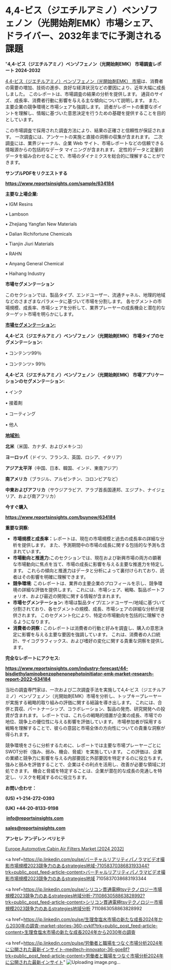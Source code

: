 # 4,4-ビス（ジエチルアミノ）ベンゾフェノン（光開始剤EMK）市場シェア、ドライバー、2032年までに予測される課題

"<strong>4,4-ビス（ジエチルアミノ）ベンゾフェノン（光開始剤EMK） 市場調査レポート 2024-2032</strong>

<a href=https://www.reportsinsights.com/sample/634184>4,4-ビス（ジエチルアミノ）ベンゾフェノン（光開始剤EMK） 市場</a>は、消費者の需要の増加、技術の進歩、良好な経済状況などの要因により、近年大幅に成長しました。 このレポートは、市場調査の結果の分析を提供します。 通貨のサイズ、成長率、消費者行動に影響を与える主な傾向について説明します。 また、主要企業の競争環境と市場シェアも強調します。 読者がレポートの重要なポイントを理解し、情報に基づいた意思決定を行うための基礎を提供することを目的としています。

この市場調査で採用された調査方法により、結果の正確さと信頼性が保証されます。 一次調査には、アンケートの実施と直接の洞察の収集が含まれます。 二次調査には、業界ジャーナル、企業 Web サイト、市場レポートなどの信頼できる情報源からの包括的なデータ マイニングが含まれます。 定性的データと定量的データを組み合わせることで、市場のダイナミクスを総合的に理解することができます。

<strong><b>サンプルPDFをリクエストする</b></strong>

<a href=https://www.reportsinsights.com/sample/634184><strong><u>https://www.reportsinsights.com/sample/634184</u></strong></a>

<strong>主要な上場企業:</strong>

• IGM Resins

• Lambson

• Zhejiang Yangfan New Materials

• Dalian Richifortune Chemicals

• Tianjin Jiuri Materials

• RAHN

• Anyang General Chemical

• Haihang Industry

<strong>市場セグメンテーション</strong>

このセクションでは、製品タイプ、エンドユーザー、流通チャネル、地理的地域などのさまざまなパラメータに基づいて市場を分割します。 各セグメントの市場規模、成長率、市場シェアを分析して、業界プレーヤーの成長機会と潜在的なターゲット市場を明らかにします。

<strong><u>市場セグメンテーション</u></strong><strong><u>:</u></strong>

<strong>4,4-ビス（ジエチルアミノ）ベンゾフェノン（光開始剤EMK） 市場タイプのセグメンテーション:</strong>

• コンテンツ99％

• コンテンツ> 99％

<strong>4,4-ビス（ジエチルアミノ）ベンゾフェノン（光開始剤EMK） 市場アプリケーションのセグメンテーション:</strong>

• インク

• 接着剤

• コーティング

• 他人

<strong><u>地域別</u></strong><strong><u>:</u></strong>

<strong>北米</strong>（米国、カナダ、およびメキシコ）

<strong>ヨーロッパ</strong>（ドイツ、フランス、英国、ロシア、イタリア）

<strong>アジア太平洋</strong>（中国、日本、韓国、インド、東南アジア）

<strong>南アメリカ</strong>（ブラジル、アルゼンチン、コロンビアなど）

<strong>中東およびアフリカ</strong>（サウジアラビア、アラブ首長国連邦、エジプト、ナイジェリア、および南アフリカ）

<strong>今すぐ購入</strong>

<a href=https://www.reportsinsights.com/buynow/634184><strong><u>https://www.reportsinsights.com/buynow/634184</u></strong></a>

<strong>重要な洞察:</strong>
<ul>
  <li><strong>市場規模と成長率：</strong>レポートは、現在の市場規模と過去の成長率の詳細な分析を提供します。 また、予測期間中の市場の成長に関する包括的な予測も含まれています。</li>
  <li><strong>市場動向と推進力:</strong>このセクションでは、現在および新興市場の両方の顕著な市場動向に焦点を当て、市場の成長に影響を与える主要な推進力を特定します。 これらの傾向と推進力はデータと分析によって裏付けられており、読者はその影響を明確に理解できます。</li>
  <li><strong>競争環境</strong>: このレポートは、業界の主要企業のプロフィールを示し、競争環境の詳細な評価を提供します。 これには、市場シェア、戦略、製品ポートフォリオ、および最近の開発に関する情報が含まれます。</li>
  <li><strong>市場セグメンテーション: </strong>市場は製品タイプ/エンドユーザー/地域に基づいて分割されており、各セグメントの規模、成長、市場シェアの詳細な分析が提供されます。 このセグメント化により、特定の市場動向を包括的に理解できるようになります。</li>
  <li><strong>消費者の洞察 : </strong>このレポートは消費者の行動と好みを調査し、購入の意思決定に影響を与える主要な要因を強調しています。 これは、消費者の人口統計、サイコグラフィックス、および嗜好の変化に関する貴重な洞察を提供します。</li>
</ul>
<strong>完全なレポートにアクセス:</strong>

<a href=https://www.reportsinsights.com/industry-forecast/44-bisdiethylaminobenzophenonephotoinitiator-emk-market-research-report-2022-634184><strong><u><b>https://www.reportsinsights.com/industry-forecast/44-bisdiethylaminobenzophenonephotoinitiator-emk-market-research-report-2022-634184</b></u></strong></a>

当社の調査専門家は、一次および二次調査手法を実施して4,4-ビス（ジエチルアミノ）ベンゾフェノン（光開始剤EMK）市場を分析し、トップキープレーヤーが実施する戦略的取り組みの評価に関する結論を導き出します。 これには、合併と買収、パートナーシップ、コラボレーション、製品の発売、研究開発への投資が含まれます。 レポートでは、これらの戦略的措置が企業の成長、市場での地位、競争上の優位性に与える影響を評価しています。 市場参加者が採用する戦略を理解することで、彼らの意図と市場全体の方向性についての貴重な洞察が得られます。

競争環境をさらに分析するために、レポートでは主要な市場プレーヤーごとにSWOT分析（強み、弱み、機会、脅威）を実施しています。 この評価は、企業の業績と競争力に影響を与える内部要因と外部要因を特定するのに役立ちます。 強みと弱みを評価することで、企業はその利点を活用し、改善が必要な領域に対処できます。 機会と脅威を特定することは、企業が潜在的な成長の見通しを特定し、リスクを軽減するのに役立ちます。

<strong>お問い合わせ：</strong>

<strong>(US) +1-214-272-0393</strong>

<strong>(UK) +44-20-8133-9198</strong>

<strong> </strong><a href=info@reportsinsights.com><strong><u>info@reportsinsights.com</u></strong></a>

<a href=sales@reportsinsights.com><strong><u>sales@reportsinsights.com</u></strong></a>

<strong>アンセレ アンデレン ベリヒテ</strong>

<a href=https://www.linkedin.com/pulse/europe-automotive-cabin-air-filters-market-mgg7f/>Europe Automotive Cabin Air Filters Market [2024 2032]</a>

<a href=https://jp.linkedin.com/pulse/バーチャルリアリティパノラマビデオ撮影市場規模2023競争力のあるstrategies地域-7105837038683193344?trk=public_post_feed-article-content>バーチャルリアリティパノラマビデオ撮影市場規模2023競争力のあるstrategies地域 7105837038683193344</a>

<a href=https://jp.linkedin.com/pulse/シリコン貫通電極tsvテクノロジー市場規模2023競争力のあるstrategies地域分析-7110863058863828992?trk=public_post_feed-article-content>シリコン貫通電極tsvテクノロジー市場規模2023競争力のあるstrategies地域分析 7110863058863828992</a>

<a href=https://jp.linkedin.com/pulse/生理食塩水市場の新たな成長2024年から2030年の調査-market-stories-360-cvklf?trk=public_post_feed-article-content>生理食塩水市場の新たな成長2024年から2030年の調査</a>

<a href=https://jp.linkedin.com/pulse/労働者と職場をつなぐ市場分析2024年に公開された最新インサイト-medtech-innovator-36-goe8f?trk=public_post_feed-article-content>労働者と職場をつなぐ市場分析2024年に公開された最新インサイト</a>"
![Uploading image.png…]()
